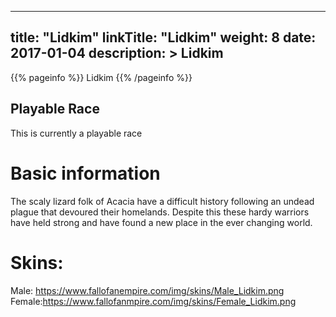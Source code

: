 
---
title: "Lidkim"
linkTitle: "Lidkim"
weight: 8
date: 2017-01-04
description: >
 Lidkim
---

{{% pageinfo %}}
Lidkim
{{% /pageinfo %}}


## Playable Race

This is currently a playable race

# Basic information
The scaly lizard folk of Acacia have a difficult history following an undead plague that devoured their homelands. Despite this these hardy warriors have held strong and have found a new place in the ever changing world.

# Skins:
Male: https://www.fallofanempire.com/img/skins/Male_Lidkim.png
Female:https://www.fallofanmpire.com/img/skins/Female_Lidkim.png

